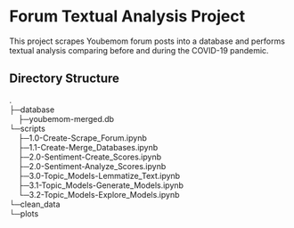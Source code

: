 # Forum Textual Analysis Project

This project scrapes Youbemom forum posts into a database and performs textual analysis comparing before and during the COVID-19 pandemic.

## Directory Structure
. <br />
├─database <br />
&nbsp;&nbsp;&nbsp;&nbsp;├─youbemom-merged.db <br />
└─scripts <br />
&nbsp;&nbsp;&nbsp;&nbsp;├─1.0-Create-Scrape_Forum.ipynb <br />
&nbsp;&nbsp;&nbsp;&nbsp;├─1.1-Create-Merge_Databases.ipynb <br />
&nbsp;&nbsp;&nbsp;&nbsp;├─2.0-Sentiment-Create_Scores.ipynb <br />
&nbsp;&nbsp;&nbsp;&nbsp;├─2.0-Sentiment-Analyze_Scores.ipynb <br />
&nbsp;&nbsp;&nbsp;&nbsp;├─3.0-Topic_Models-Lemmatize_Text.ipynb <br />
&nbsp;&nbsp;&nbsp;&nbsp;├─3.1-Topic_Models-Generate_Models.ipynb <br />
&nbsp;&nbsp;&nbsp;&nbsp;└─3.2-Topic_Models-Explore_Models.ipynb <br />
└─clean_data <br />
└─plots <br />
